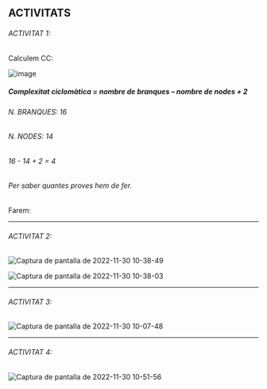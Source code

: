 ## ACTIVITATS

###### ACTIVITAT 1:

Calculem CC:

![image](https://user-images.githubusercontent.com/113586105/204755853-198767a8-174a-418b-a46e-b877ae8cc2e0.png)

##### Complexitat ciclomàtica = nombre de branques – nombre de nodes + 2

###### N. BRANQUES: 16

###### N. NODES: 14

###### 16 - 14 + 2 = 4

###### Per saber quantes proves hem de fer.

Farem:

-----------------------------------------------------------------------------------------------------------------------------------------------------------

###### ACTIVITAT 2:

![Captura de pantalla de 2022-11-30 10-38-49](https://user-images.githubusercontent.com/113586105/204760936-bd939b71-62a9-4dae-a05f-78b040d91ac6.png)

![Captura de pantalla de 2022-11-30 10-38-03](https://user-images.githubusercontent.com/113586105/204760841-bdf02a42-6929-42cc-961f-f2b51c0d4729.png)


---------------------------------------------------------------------------------------------------------------------------------------------------------

###### ACTIVITAT 3:

![Captura de pantalla de 2022-11-30 10-07-48](https://user-images.githubusercontent.com/113586105/204754044-e49aee8b-3056-4209-a62a-6ce55e05b2ea.png)

---------------------------------------------------------------------------------------------------------------------------------------------------------

###### ACTIVITAT 4:

![Captura de pantalla de 2022-11-30 10-51-56](https://user-images.githubusercontent.com/113586105/204764257-f823d2a6-2502-43ae-8cea-1e77fb3772a9.png)
